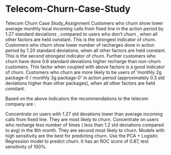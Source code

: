 # Telecom-Churn-Case-Study
Telecom Churn Case Study_Assignment 
Customers who churn show lower average monthly local incoming calls from fixed line in the action period by 1.27 standard deviations , compared to users who don't churn , when all other factors are held constant. This is the strongest indicator of churn. Customers who churn show lower number of recharges done in action period by 1.20 standard deviations, when all other factors are held constant. This is the second strongest indicator of churn. Further customers who churn have done 0.6 standard deviations higher recharge than non-churn customers. This factor when coupled with above factors is a good indicator of churn. Customers who churn are more likely to be users of 'monthly 2g package-0 / monthly 3g package-0' in action period (approximately 0.3 std deviations higher than other packages), when all other factors are held constant.

Based on the above indicators the recommendations to the telecom company are :

Concentrate on users with 1.27 std devations lower than average incoming calls from fixed line. They are most likely to churn. Concentrate on users who recharge less number of times ( less than 1.2 std deviations compared to avg) in the 8th month. They are second most likely to churn. Models with high sensitivity are the best for predicting churn. Use the PCA + Logistic Regression model to predict churn. It has an ROC score of 0.87, test sensitivity of 100%.
